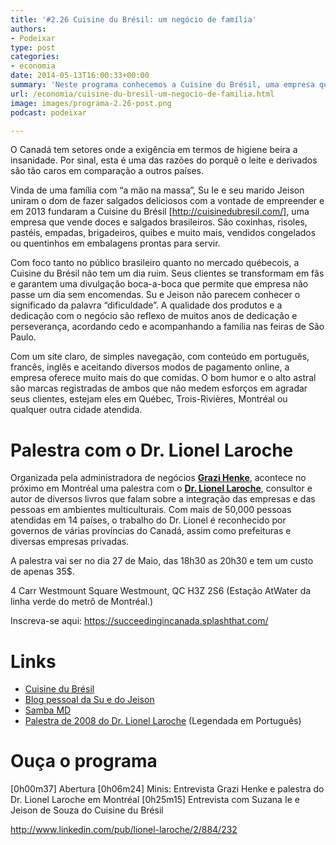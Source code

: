 ```yaml
---
title: '#2.26 Cuisine du Brésil: um negócio de família'
authors:
- Podeixar
type: post
categories:
- economia
date: 2014-05-13T16:00:33+00:00
summary: 'Neste programa conhecemos a Cuisine du Brésil, uma empresa que nasceu da vontade, da dedicação e do amor de uma família que desde muito tempo tem literalmente nas mãos o segredo de uma deliciosa receita de sucesso! '
url: /economia/cuisine-du-bresil-um-negocio-de-familia.html
image: images/programa-2.26-post.png
podcast: podeixar

---
```

O Canadá tem setores onde a exigência em termos de higiene beira a insanidade. Por sinal, esta é uma das razões do porquê o leite e derivados são tão caros em comparação a outros países.

Vinda de uma família com &#8220;a mão na massa&#8221;, Su Ie e seu marido Jeison uniram o dom de fazer salgados deliciosos com a vontade de empreender e em 2013 fundaram a Cuisine du Brésil [http://cuisinedubresil.com/], uma empresa que vende doces e salgados brasileiros. São coxinhas, risoles, pastéis, empadas, brigadeiros, quibes e muito mais, vendidos congelados ou quentinhos em embalagens prontas para servir.

Com foco tanto no público brasileiro quanto no mercado québecois, a Cuisine du Brésil não tem um dia ruim. Seus clientes se transformam em fãs e garantem uma divulgação boca-a-boca que permite que empresa não passe um dia sem encomendas. Su e Jeison não parecem conhecer o significado da palavra &#8220;dificuldade&#8221;. A qualidade dos produtos e a dedicação com o negócio são reflexo de muitos anos de dedicação e perseverança, acordando cedo e acompanhando a família nas feiras de São Paulo.

Com um site claro, de simples navegação, com conteúdo em português, francês, inglês e aceitando diversos modos de pagamento online, a empresa oferece muito mais do que comidas. O bom humor e o alto astral são marcas registradas de ambos que não medem esforços em agradar seus clientes, estejam eles em Québec, Trois-Rivières, Montréal ou qualquer outra cidade atendida.

# Palestra com o Dr. Lionel Laroche

Organizada pela administradora de negócios **<a href="http://www.linkedin.com/in/grazihenke" target="_blank">Grazi Henke</a>**, acontece no próximo em Montréal uma palestra com o **<a href="http://www.linkedin.com/pub/lionel-laroche/2/884/232" target="_blank">Dr. Lionel Laroche</a>**, consultor e autor de diversos livros que falam sobre a integração das empresas e das pessoas em ambientes multiculturais. Com mais de 50,000 pessoas atendidas em 14 países, o trabalho do Dr. Lionel é reconhecido por governos de várias províncias do Canadá, assim como prefeituras e diversas empresas privadas.

A palestra vai ser no dia 27 de Maio, das 18h30 as 20h30 e tem um custo de apenas 35$.

4 Carr Westmount Square
Westmount, QC
H3Z 2S6
(Estação AtWater da linha verde do metrô de Montréal.)

Inscreva-se aqui: <a href="https://succeedingincanada.splashthat.com/" target="_blank">https://succeedingincanada.splashthat.com/</a>

# Links

  * <a href="http://cuisinedubresil.com/" target="_blank">Cuisine du Brésil</a>
  * <a href="http://sueje.com/" target="_blank">Blog pessoal da Su e do Jeison</a>
  * <a href="http://www.internationalchefsamba.com/" target="_blank">Samba MD</a>
  * <a href="https://www.youtube.com/watch?v=G-3CAF63Dro" target="_blank">Palestra de 2008 do Dr. Lionel Laroche</a> (Legendada em Português)

# Ouça o programa

[0h00m37] Abertura
[0h06m24] Minis: Entrevista Grazi Henke e palestra do Dr. Lionel Laroche em Montréal
[0h25m15] Entrevista com Suzana Ie e Jeison de Souza do Cuisine du Brésil

http://www.linkedin.com/pub/lionel-laroche/2/884/232